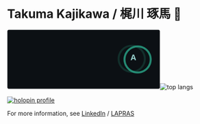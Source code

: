 # Takuma Kajikawa / 梶川 琢馬 🦄 

<img alt="stats" height="140px" src="./images/github-readme-stats/api.svg" /><img alt="top langs" height="140px" src="https://github-readme-stats.vercel.app/api/top-langs/?username=valbeat&hide_title=true&theme=gotham&layout=compact&hide_border=true&langs_count=10&hide=html,css&size_weight=0.5&count_weight=0.5" />

<a href="https://holopin.io/@valbeat"><img width="580px" alt="holopin profile" src="https://holopin.me/valbeat" /></a>  

For more information, see [LinkedIn](https://www.linkedin.com/in/takuma-kajikawa-bb2b4986) / [LAPRAS](https://lapras.com/public/GWMZACW)
